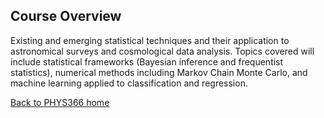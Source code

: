 ## Course Overview

Existing and emerging statistical techniques and their application to astronomical surveys and cosmological data analysis. Topics covered will include statistical frameworks (Bayesian inference and frequentist statistics), numerical methods including Markov Chain Monte Carlo, and machine learning applied to classification and regression.


[Back to PHYS366 home](https://github.com/drphilmarshall/StatisticalMethods/blob/master/README.md)
